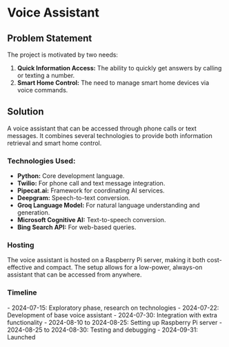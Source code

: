 # Voice Assistant

## Problem Statement

The project is motivated by two needs:

1. **Quick Information Access:** The ability to quickly get answers by calling or texting a number.
2. **Smart Home Control:** The need to manage smart home devices via voice commands.

## Solution

A voice assistant that can be accessed through phone calls or text messages. It combines several technologies to provide both information retrieval and smart home control.

### Technologies Used:

- **Python:** Core development language.
- **Twilio:** For phone call and text message integration.
- **Pipecat.ai:** Framework for coordinating AI services.
- **Deepgram:** Speech-to-text conversion.
- **Groq Language Model:** For natural language understanding and generation.
- **Microsoft Cognitive AI:** Text-to-speech conversion.
- **Bing Search API:** For web-based queries.

### Hosting

The voice assistant is hosted on a Raspberry Pi server, making it both cost-effective and compact. The setup allows for a low-power, always-on assistant that can be accessed from anywhere.


### Timeline
<Timeline>
- 2024-07-15: Exploratory phase, research on technologies
- 2024-07-22: Development of base voice assistant
- 2024-07-30: Integration with extra functionality
- 2024-08-10 to 2024-08-25: Setting up Raspberry Pi server
- 2024-08-25 to 2024-08-30: Testing and debugging
- 2024-09-31: Launched
</Timeline>